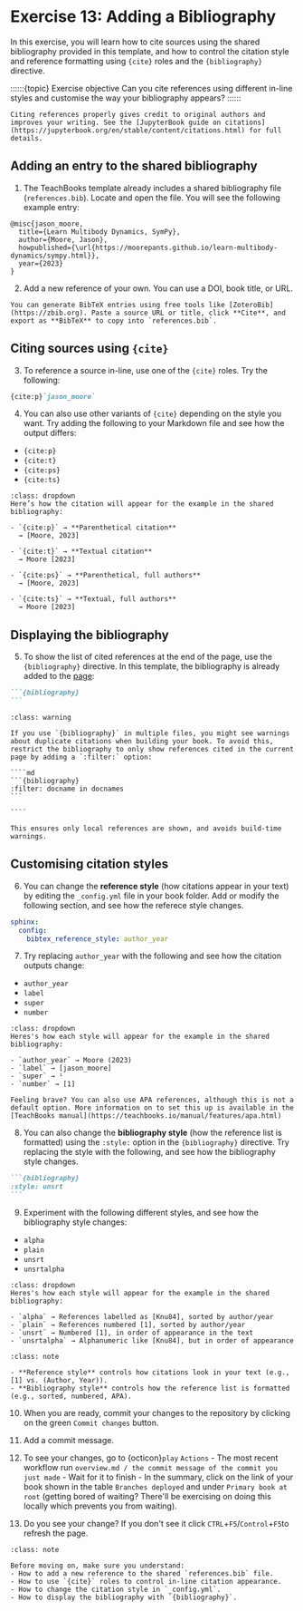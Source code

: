 
# Exercise 13: Adding a Bibliography

In this exercise, you will learn how to cite sources using the shared bibliography provided in this template, and how to control the citation style and reference formatting using `{cite}` roles and the `{bibliography}` directive.

::::::{topic} Exercise objective
Can you cite references using different in-line styles and customise the way your bibliography appears?
::::::

```{tip}
Citing references properly gives credit to original authors and improves your writing. See the [JupyterBook guide on citations](https://jupyterbook.org/en/stable/content/citations.html) for full details.
````

## Adding an entry to the shared bibliography

1. The TeachBooks template already includes a shared bibliography file (`references.bib`). Locate and open the file. You will see the following example entry:

```
@misc{jason_moore,
  title={Learn Multibody Dynamics, SymPy},
  author={Moore, Jason},
  howpublished={\url{https://moorepants.github.io/learn-multibody-dynamics/sympy.html}},
  year={2023}
}
```

2. Add a new reference of your own. You can use a DOI, book title, or URL.

```{tip}
You can generate BibTeX entries using free tools like [ZoteroBib](https://zbib.org). Paste a source URL or title, click **Cite**, and export as **BibTeX** to copy into `references.bib`.
```

## Citing sources using `{cite}`

3. To reference a source in-line, use one of the `{cite}` roles. Try the following:

```md
{cite:p}`jason_moore`
```

4. You can also use other variants of `{cite}` depending on the style you want. Try adding the following to your Markdown file and see how the output differs:

* `{cite:p}`
* `{cite:t}`
* `{cite:ps}`
* `{cite:ts}`

```{hint} What to expect when you render these
:class: dropdown
Here’s how the citation will appear for the example in the shared bibliography:

- `{cite:p}` → **Parenthetical citation**  
  → [Moore, 2023]

- `{cite:t}` → **Textual citation**  
  → Moore [2023]

- `{cite:ps}` → **Parenthetical, full authors**  
  → [Moore, 2023]

- `{cite:ts}` → **Textual, full authors**  
  → Moore [2023]

```

## Displaying the bibliography

5. To show the list of cited references at the end of the page, use the `{bibliography}` directive. In this template, the bibliography is already added to the [page](../references.md):

````md
```{bibliography}
```
````

`````{admonition} Avoiding duplicate citation warnings
:class: warning

If you use `{bibliography}` in multiple files, you might see warnings about duplicate citations when building your book. To avoid this, restrict the bibliography to only show references cited in the current page by adding a `:filter:` option:

````md
```{bibliography}
:filter: docname in docnames
```

````

This ensures only local references are shown, and avoids build-time warnings.
`````


## Customising citation styles


6. You can change the **reference style** (how citations appear in your text) by editing the `_config.yml` file in your book folder. Add or modify the following section, and see how the referece style changes.

```yaml
sphinx:
  config:
    bibtex_reference_style: author_year
```

7. Try replacing `author_year` with the following and see how the citation outputs change:

* `author_year`
* `label`
* `super`
* `number`

```{hint} What each reference style will look like
:class: dropdown
Heres's how each style will appear for the example in the shared bibliography:

- `author_year` → Moore (2023)
- `label` → [jason_moore]
- `super` → ¹
- `number` → [1]

Feeling brave? You can also use APA references, although this is not a default option. More information on to set this up is available in the [TeachBooks manual](https://teachbooks.io/manual/features/apa.html)

```

8. You can also change the **bibliography style** (how the reference list is formatted) using the `:style:` option in the `{bibliography}` directive. Try replacing the style with the following, and see how the bibliography style changes.

````md
```{bibliography}
:style: unsrt
```

````

9. Experiment with the following different styles, and see how the bibliography style changes:

- `alpha`
- `plain`
- `unsrt`
- `unsrtalpha`

```{hint} What each bibliography style looks like
:class: dropdown
Heres's how each style will appear for the example in the shared bibliography:

- `alpha` → References labelled as [Knu84], sorted by author/year
- `plain` → References numbered [1], sorted by author/year
- `unsrt` → Numbered [1], in order of appearance in the text
- `unsrtalpha` → Alphanumeric like [Knu84], but in order of appearance

```


```{admonition} Bibliography style vs. Reference style
:class: note

- **Reference style** controls how citations look in your text (e.g., [1] vs. (Author, Year)).
- **Bibliography style** controls how the reference list is formatted (e.g., sorted, numbered, APA).
```

10. When you are ready, commit your changes to the repository by clicking on the green `Commit changes` button.

11. Add a commit message.

12. To see your changes, go to {octicon}`play` `Actions` - The most recent workflow run `overview.md / the commit message of the commit you just made` - Wait for it to finish - In the summary, click on the link of your book shown in the table `Branches deployed` and under `Primary book at root` (getting bored of waiting? There'll be exercising on doing this locally which prevents you from waiting).

13. Do you see your change? If you don't see it click `CTRL`+`F5`/`Control`+`F5`to refresh the page.


```{admonition} Check your understanding
:class: note

Before moving on, make sure you understand:
- How to add a new reference to the shared `references.bib` file.
- How to use `{cite}` roles to control in-line citation appearance.
- How to change the citation style in `_config.yml`.
- How to display the bibliography with `{bibliography}`.
```

